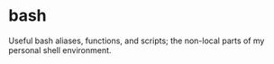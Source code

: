 # bash

Useful bash aliases, functions, and scripts; the non-local parts of my personal shell environment.